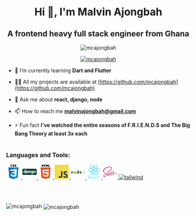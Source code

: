 <h1 align="center">Hi 👋, I'm Malvin Ajongbah</h1>
<h2 align="center">A frontend heavy full stack engineer from Ghana</h2>

<p align="center"> <img src="https://komarev.com/ghpvc/?username=mcajongbah&label=Profile%20views&color=0e75b6&style=flat" alt="mcajongbah" /> </p>

<p align="center"> <a href="https://twitter.com/mcajongbah" target="blank"><img src="https://img.shields.io/twitter/follow/mcajongbah?logo=twitter&style=for-the-badge" alt="mcajongbah" /></a> </p>

- 🌱 I’m currently learning **Dart and Flutter**

- 👨‍💻 All my projects are available at [https://github.com/mcajongbah](https://github.com/mcajongbah)

- 💬 Ask me about **react, django, node**

- 📫 How to reach me **malvinajongbah@gmail.com**

- ⚡ Fun fact **I've watched the entire seasons of F.R.I.E.N.D.S and The Big Bang Theory at least 3x each**
  <br>
  <br>

<h3 align="left">Languages and Tools:</h3>
<p align="left"> <a href="https://www.w3schools.com/css/" target="_blank"> <img src="https://raw.githubusercontent.com/devicons/devicon/master/icons/css3/css3-original-wordmark.svg" alt="css3" width="40" height="40"/> </a> <a href="https://www.djangoproject.com/" target="_blank"> <img src="https://raw.githubusercontent.com/devicons/devicon/master/icons/django/django-original.svg" alt="django" width="40" height="40"/> </a> <a href="https://www.w3.org/html/" target="_blank"> <img src="https://raw.githubusercontent.com/devicons/devicon/master/icons/html5/html5-original-wordmark.svg" alt="html5" width="40" height="40"/> </a> <a href="https://developer.mozilla.org/en-US/docs/Web/JavaScript" target="_blank"> <img src="https://raw.githubusercontent.com/devicons/devicon/master/icons/javascript/javascript-original.svg" alt="javascript" width="40" height="40"/> </a> <a href="https://nodejs.org" target="_blank"> <img src="https://raw.githubusercontent.com/devicons/devicon/master/icons/nodejs/nodejs-original-wordmark.svg" alt="nodejs" width="40" height="40"/> </a> <a href="https://reactjs.org/" target="_blank"> <img src="https://raw.githubusercontent.com/devicons/devicon/master/icons/react/react-original-wordmark.svg" alt="react" width="40" height="40"/> </a> <a href="https://sass-lang.com" target="_blank"> <img src="https://raw.githubusercontent.com/devicons/devicon/master/icons/sass/sass-original.svg" alt="sass" width="40" height="40"/> </a> <a href="https://tailwindcss.com/" target="_blank"> <img src="https://www.vectorlogo.zone/logos/tailwindcss/tailwindcss-icon.svg" alt="tailwind" width="40" height="40"/> </a> </p>

<br>
<br>
<p><img align="left" src="https://github-readme-stats.vercel.app/api/top-langs?username=mcajongbah&show_icons=true&locale=en&layout=compact" alt="mcajongbah" /></p>
<p>&nbsp;<img align="center" src="https://github-readme-stats.vercel.app/api?username=mcajongbah&show_icons=true&locale=en" alt="mcajongbah" /></p>
